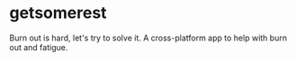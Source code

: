# getsomerest
Burn out is hard, let's try to solve it. A cross-platform app to help with burn out and fatigue.
